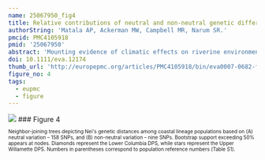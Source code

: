 ```yaml
---
name: 25067950_fig4
title: Relative contributions of neutral and non-neutral genetic differentiation to inform conservation of steelhead trout across highly variable landscapes.
authorString: 'Matala AP, Ackerman MW, Campbell MR, Narum SR.'
pmcid: PMC4105918
pmid: '25067950'
abstract: 'Mounting evidence of climatic effects on riverine environments and adaptive responses of fishes have elicited growing conservation concerns. Measures to rectify population declines include assessment of local extinction risk, population ecology, viability, and genetic differentiation. While conservation planning has been largely informed by neutral genetic structure, there has been a dearth of critical information regarding the role of non-neutral or functional genetic variation. We evaluated genetic variation among steelhead trout of the Columbia River Basin, which supports diverse populations distributed among dynamic landscapes. We categorized 188 SNP loci as either putatively neutral or candidates for divergent selection (non-neutral) using a multitest association approach. Neutral variation distinguished lineages and defined broad-scale population structure consistent with previous studies, but fine-scale resolution was also detected at levels not previously observed. Within distinct coastal and inland lineages, we identified nine and 22 candidate loci commonly associated with precipitation or temperature variables and putatively under divergent selection. Observed patterns of non-neutral variation suggest overall climate is likely to shape local adaptation (e.g., potential rapid evolution) of steelhead trout in the Columbia River region. Broad geographic patterns of neutral and non-neutral variation demonstrated here can be used to accommodate priorities for regional management and inform long-term conservation of this species.'
doi: 10.1111/eva.12174
thumb_url: 'http://europepmc.org/articles/PMC4105918/bin/eva0007-0682-f4.gif'
figure_no: 4
tags:
  - eupmc
  - figure
---
```

<img src='http://europepmc.org/articles/PMC4105918/bin/eva0007-0682-f4.jpg' style='max-height: 300px'>
### Figure 4
<p style='font-size: 10px;'>Neighbor-joining trees depicting Nei's genetic distances among coastal lineage populations based on (A) neutral variation – 158 SNPs, and (B) non-neutral variation – nine SNPs. Bootstrap support exceeding 50% appears at nodes. Diamonds represent the Lower Columbia DPS, while stars represent the Upper Willamette DPS. Numbers in parentheses correspond to population reference numbers (<xref ref-type="supplementary-material" rid="SD1">Table S1</xref>).</p>